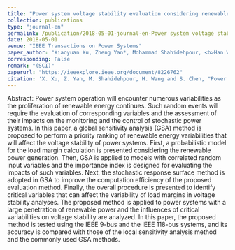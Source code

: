 ```yaml
---
title: "Power system voltage stability evaluation considering renewable energy with correlated variabilities"
collection: publications
type: "journal-en"
permalink: /publication/2018-05-01-journal-en-Power system voltage stability evaluation considering renewable energy with correlated variabilities
date: 2018-05-01
venue: "IEEE Transactions on Power Systems"
paper_author: "Xiaoyuan Xu, Zheng Yan*, Mohammad Shahidehpour, <b>Han Wang</b>, Sijie Chen"
corresponding: False
remark: "(SCI)"
paperurl: "https://ieeexplore.ieee.org/document/8226762"
citation: 'X. Xu, Z. Yan, M. Shahidehpour, H. Wang and S. Chen, "Power system voltage stability evaluation considering renewable energy with correlated variabilities," <i>IEEE Transactions on Power Systems</i>, vol. 33, no. 3, pp. 3236-3245, 2018.'
---
```


Abstract:
Power system operation will encounter numerous variabilities as the proliferation of renewable energy continues. Such random events will require the evaluation of corresponding variables and the assessment of their impacts on the monitoring and the control of stochastic power systems. In this paper, a global sensitivity analysis (GSA) method is proposed to perform a priority ranking of renewable energy variabilities that will affect the voltage stability of power systems. First, a probabilistic model for the load margin calculation is presented considering the renewable power generation. Then, GSA is applied to models with correlated random input variables and the importance index is designed for evaluating the impacts of such variables. Next, the stochastic response surface method is adopted in GSA to improve the computation efficiency of the proposed evaluation method. Finally, the overall procedure is presented to identify critical variables that can affect the variability of load margins in voltage stability analyses. The proposed method is applied to power systems with a large penetration of renewable power and the influences of critical variabilities on voltage stability are analyzed. In this paper, the proposed method is tested using the IEEE 9-bus and the IEEE 118-bus systems, and its accuracy is compared with those of the local sensitivity analysis method and the commonly used GSA methods.

